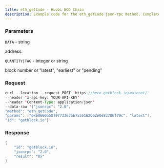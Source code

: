 ```yaml
---
title: eth_getCode - Huobi ECO Chain
description: Example code for the eth_getCode json-rpc method. Сomplete guide on how to use eth_getCode json-rpc in GetBlock.io Web3 documentation.
---
```


### Parameters


`DATA` - string

address.

`QUANTITY|TAG` - integer or string

block number or "latest", "earliest" or "pending"

### Request

``` java
curl --location --request POST 'https://heco.getblock.io/mainnet/' 
--header 'x-api-key: YOUR-API-KEY' 
--header 'Content-Type: application/json' 
--data-raw '{"jsonrpc": "2.0",
"method": "eth_getCode",
"params": ["0xb0660a58f97733636b7555162b62e0e83786f79c", "latest"],
"id": "getblock.io"}'
```

###  Response

``` java
{
    "id": "getblock.io",
    "jsonrpc": "2.0",
    "result": "0x"
}
```

